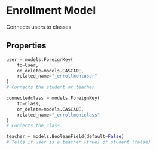 # Enrollment Model

Connects users to classes

## Properties

```python
user = models.ForeignKey(
    to=User,
    on_delete=models.CASCADE,
    related_name="_enrollmentuser"
)
# Connects the student or teacher
```

```python
connectedclass = models.ForeignKey(
    to=Class,
    on_delete=models.CASCADE,
    related_name="_enrollmentclass"
)
# Connects the class
```

```python
teacher = models.BooleanField(default=False)
# Tells if user is a teacher (true) or student (false)
```